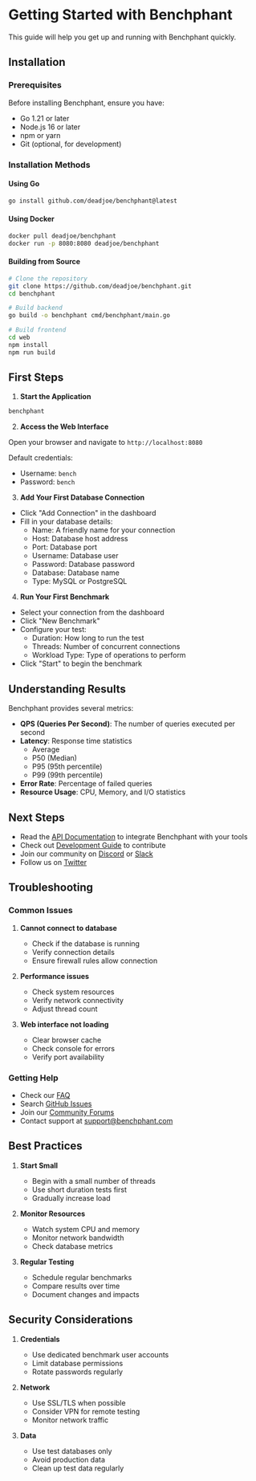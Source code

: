 # Getting Started with Benchphant

This guide will help you get up and running with Benchphant quickly.

## Installation

### Prerequisites

Before installing Benchphant, ensure you have:

- Go 1.21 or later
- Node.js 16 or later
- npm or yarn
- Git (optional, for development)

### Installation Methods

#### Using Go

```bash
go install github.com/deadjoe/benchphant@latest
```

#### Using Docker

```bash
docker pull deadjoe/benchphant
docker run -p 8080:8080 deadjoe/benchphant
```

#### Building from Source

```bash
# Clone the repository
git clone https://github.com/deadjoe/benchphant.git
cd benchphant

# Build backend
go build -o benchphant cmd/benchphant/main.go

# Build frontend
cd web
npm install
npm run build
```

## First Steps

1. **Start the Application**

```bash
benchphant
```

2. **Access the Web Interface**

Open your browser and navigate to `http://localhost:8080`

Default credentials:
- Username: `bench`
- Password: `bench`

3. **Add Your First Database Connection**

- Click "Add Connection" in the dashboard
- Fill in your database details:
  - Name: A friendly name for your connection
  - Host: Database host address
  - Port: Database port
  - Username: Database user
  - Password: Database password
  - Database: Database name
  - Type: MySQL or PostgreSQL

4. **Run Your First Benchmark**

- Select your connection from the dashboard
- Click "New Benchmark"
- Configure your test:
  - Duration: How long to run the test
  - Threads: Number of concurrent connections
  - Workload Type: Type of operations to perform
- Click "Start" to begin the benchmark

## Understanding Results

Benchphant provides several metrics:

- **QPS (Queries Per Second)**: The number of queries executed per second
- **Latency**: Response time statistics
  - Average
  - P50 (Median)
  - P95 (95th percentile)
  - P99 (99th percentile)
- **Error Rate**: Percentage of failed queries
- **Resource Usage**: CPU, Memory, and I/O statistics

## Next Steps

- Read the [API Documentation](api.md) to integrate Benchphant with your tools
- Check out [Development Guide](development.md) to contribute
- Join our community on [Discord](#) or [Slack](#)
- Follow us on [Twitter](https://twitter.com/benchphant)

## Troubleshooting

### Common Issues

1. **Cannot connect to database**
   - Check if the database is running
   - Verify connection details
   - Ensure firewall rules allow connection

2. **Performance issues**
   - Check system resources
   - Verify network connectivity
   - Adjust thread count

3. **Web interface not loading**
   - Clear browser cache
   - Check console for errors
   - Verify port availability

### Getting Help

- Check our [FAQ](faq.md)
- Search [GitHub Issues](https://github.com/deadjoe/benchphant/issues)
- Join our [Community Forums](#)
- Contact support at support@benchphant.com

## Best Practices

1. **Start Small**
   - Begin with a small number of threads
   - Use short duration tests first
   - Gradually increase load

2. **Monitor Resources**
   - Watch system CPU and memory
   - Monitor network bandwidth
   - Check database metrics

3. **Regular Testing**
   - Schedule regular benchmarks
   - Compare results over time
   - Document changes and impacts

## Security Considerations

1. **Credentials**
   - Use dedicated benchmark user accounts
   - Limit database permissions
   - Rotate passwords regularly

2. **Network**
   - Use SSL/TLS when possible
   - Consider VPN for remote testing
   - Monitor network traffic

3. **Data**
   - Use test databases only
   - Avoid production data
   - Clean up test data regularly
